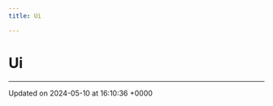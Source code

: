 ```yaml
---
title: Ui

---
```


# Ui








-------------------------------

Updated on 2024-05-10 at 16:10:36 +0000